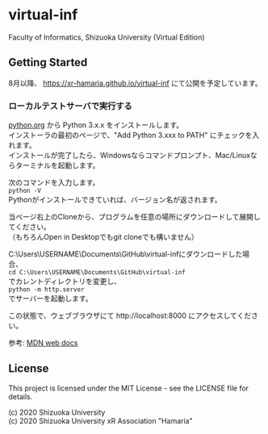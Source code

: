 # virtual-inf
Faculty of Informatics, Shizuoka University (Virtual Edition)



## Getting Started

8月以降、 https://xr-hamaria.github.io/virtual-inf にて公開を予定しています。

### ローカルテストサーバで実行する

[python.org](https://www.python.org/downloads/) から Python 3.x.x をインストールします。  
インストーラの最初のページで、"Add Python 3.xxx to PATH" にチェックを入れます。  
インストールが完了したら、Windowsならコマンドプロンプト、Mac/Linuxならターミナルを起動します。

次のコマンドを入力します。  
```python -V```  
Pythonがインストールできていれば、バージョン名が返されます。

当ページ右上のCloneから、プログラムを任意の場所にダウンロードして展開してください。  
（もちろんOpen in Desktopでもgit cloneでも構いません）

C:\Users\USERNAME\Documents\GitHub\virtual-infにダウンロードした場合、  
```cd C:\Users\USERNAME\Documents\GitHub\virtual-inf```  
でカレントディレクトリを変更し、  
```python -m http.server```  
でサーバーを起動します。

この状態で、ウェブブラウザにて http://localhost:8000 にアクセスしてください。

参考: [MDN web docs](https://developer.mozilla.org/ja/docs/Learn/Common_questions/set_up_a_local_testing_server)

## License

This project is licensed under the MIT License - see the LICENSE file for details.

(c) 2020 Shizuoka University  
(c) 2020 Shizuoka University xR Association "Hamaria"